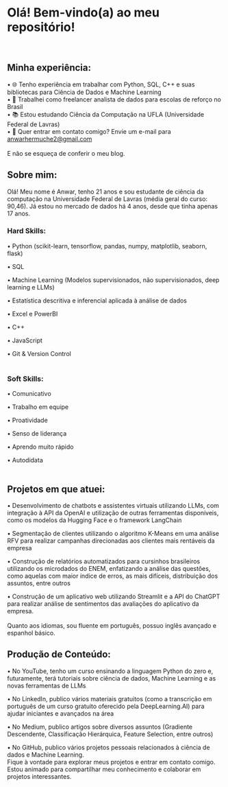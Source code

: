 # Olá! Bem-vindo(a) ao meu repositório!
<br>

## Minha experiência:
• 🌐 Tenho experiência em trabalhar com Python, SQL, C++ e suas bibliotecas para Ciência de Dados e Machine Learning<br>
• 🎲 Trabalhei como freelancer analista de dados para escolas de reforço no Brasil <br>
• 📚 Estou estudando Ciência da Computação na UFLA (Universidade Federal de Lavras) <br>
• 📧 Quer entrar em contato comigo? Envie um e-mail para anwarhermuche2@gmail.com <br>
<br>
E não se esqueça de conferir o meu blog.
<br>

## Sobre mim:
Olá! Meu nome é Anwar, tenho 21 anos e sou estudante de ciência da computação na Universidade Federal de Lavras (média geral do curso: 90,46). Já estou no mercado de dados há 4 anos, desde que tinha apenas 17 anos.<br>

### Hard Skills:
• Python (scikit-learn, tensorflow, pandas, numpy, matplotlib, seaborn, flask)

• SQL

• Machine Learning (Modelos supervisionados, não supervisionados, deep learning e LLMs)

• Estatística descritiva e inferencial aplicada à análise de dados

• Excel e PowerBI

• C++

• JavaScript

• Git & Version Control
<br>
<br>
### Soft Skills:
• Comunicativo

• Trabalho em equipe

• Proatividade

• Senso de liderança

• Aprendo muito rápido

• Autodidata
<br>
<br>
## Projetos em que atuei:
• Desenvolvimento de chatbots e assistentes virtuais utilizando LLMs, com integração à API da OpenAI e utilização de outras ferramentas disponíveis, como os modelos da Hugging Face e o framework LangChain

• Segmentação de clientes utilizando o algoritmo K-Means em uma análise RFV para realizar campanhas direcionadas aos clientes mais rentáveis da empresa

• Construção de relatórios automatizados para cursinhos brasileiros utilizando os microdados do ENEM, enfatizando a análise das questões, como aquelas com maior índice de erros, as mais difíceis, distribuição dos assuntos, entre outros

• Construção de um aplicativo web utilizando Streamlit e a API do ChatGPT para realizar análise de sentimentos das avaliações do aplicativo da empresa.
<br>
<br>
Quanto aos idiomas, sou fluente em português, possuo inglês avançado e espanhol básico.

## Produção de Conteúdo:
• No YouTube, tenho um curso ensinando a linguagem Python do zero e, futuramente, terá tutoriais sobre ciência de dados, Machine Learning e as novas ferramentas de LLMs

• No LinkedIn, publico vários materiais gratuitos (como a transcrição em português de um curso gratuito oferecido pela DeepLearning.AI) para ajudar iniciantes e avançados na área

• No Medium, publico artigos sobre diversos assuntos (Gradiente Descendente, Classificação Hierárquica, Feature Selection, entre outros)

• No GitHub, publico vários projetos pessoais relacionados à ciência de dados e Machine Learning.
<br>
Fique à vontade para explorar meus projetos e entrar em contato comigo. Estou animado para compartilhar meu conhecimento e colaborar em projetos interessantes.
